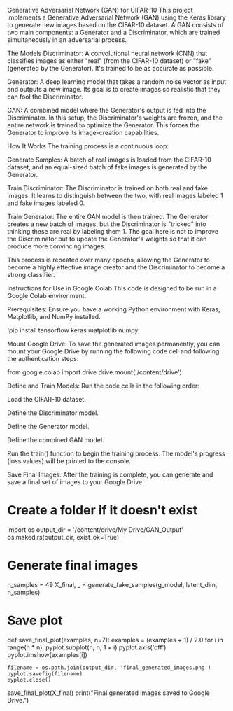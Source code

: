 Generative Adversarial Network (GAN) for CIFAR-10
This project implements a Generative Adversarial Network (GAN) using the Keras library to generate new images based on the CIFAR-10 dataset. A GAN consists of two main components: a Generator and a Discriminator, which are trained simultaneously in an adversarial process.

The Models
Discriminator: A convolutional neural network (CNN) that classifies images as either "real" (from the CIFAR-10 dataset) or "fake" (generated by the Generator). It's trained to be as accurate as possible.

Generator: A deep learning model that takes a random noise vector as input and outputs a new image. Its goal is to create images so realistic that they can fool the Discriminator.

GAN: A combined model where the Generator's output is fed into the Discriminator. In this setup, the Discriminator's weights are frozen, and the entire network is trained to optimize the Generator. This forces the Generator to improve its image-creation capabilities.

How It Works
The training process is a continuous loop:

Generate Samples: A batch of real images is loaded from the CIFAR-10 dataset, and an equal-sized batch of fake images is generated by the Generator.

Train Discriminator: The Discriminator is trained on both real and fake images. It learns to distinguish between the two, with real images labeled 1 and fake images labeled 0.

Train Generator: The entire GAN model is then trained. The Generator creates a new batch of images, but the Discriminator is "tricked" into thinking these are real by labeling them 1. The goal here is not to improve the Discriminator but to update the Generator's weights so that it can produce more convincing images.

This process is repeated over many epochs, allowing the Generator to become a highly effective image creator and the Discriminator to become a strong classifier.

Instructions for Use in Google Colab
This code is designed to be run in a Google Colab environment.

Prerequisites: Ensure you have a working Python environment with Keras, Matplotlib, and NumPy installed.

!pip install tensorflow keras matplotlib numpy

Mount Google Drive: To save the generated images permanently, you can mount your Google Drive by running the following code cell and following the authentication steps:

from google.colab import drive
drive.mount('/content/drive')

Define and Train Models: Run the code cells in the following order:

Load the CIFAR-10 dataset.

Define the Discriminator model.

Define the Generator model.

Define the combined GAN model.

Run the train() function to begin the training process. The model's progress (loss values) will be printed to the console.

Save Final Images: After the training is complete, you can generate and save a final set of images to your Google Drive.

# Create a folder if it doesn't exist
import os
output_dir = '/content/drive/My Drive/GAN_Output'
os.makedirs(output_dir, exist_ok=True)

# Generate final images
n_samples = 49
X_final, _ = generate_fake_samples(g_model, latent_dim, n_samples)

# Save plot
def save_final_plot(examples, n=7):
    examples = (examples + 1) / 2.0
    for i in range(n * n):
        pyplot.subplot(n, n, 1 + i)
        pyplot.axis('off')
        pyplot.imshow(examples[i])

    filename = os.path.join(output_dir, 'final_generated_images.png')
    pyplot.savefig(filename)
    pyplot.close()

save_final_plot(X_final)
print("Final generated images saved to Google Drive.")
